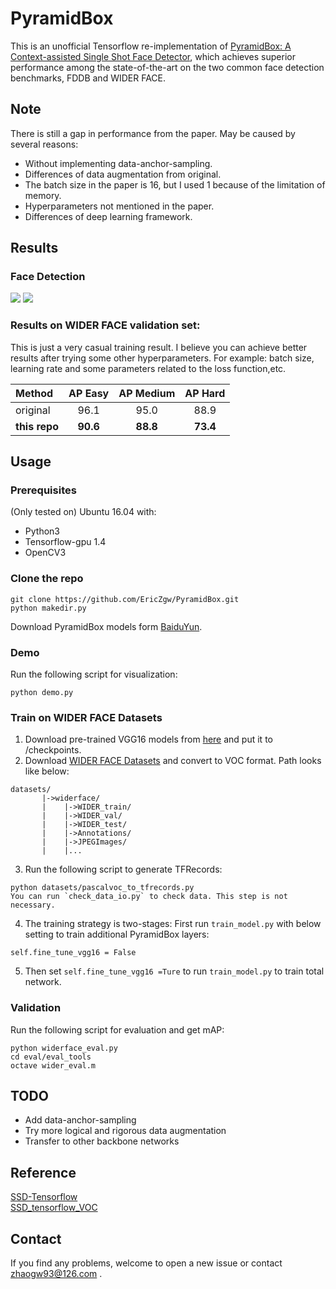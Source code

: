 PyramidBox
===
This is an unofficial Tensorflow re-implementation of [PyramidBox: A Context-assisted Single Shot Face Detector](https://arxiv.org/abs/1803.07737?context=cs), which achieves superior performance among the state-of-the-art on the two common face detection benchmarks, FDDB and WIDER FACE.

## Note
There is still a gap in performance from the paper. May be caused by several reasons:
* Without implementing data-anchor-sampling.
* Differences of data augmentation from original.
* The batch size in the paper is 16, but I used 1 because of the limitation of memory.
* Hyperparameters not mentioned in the paper.
* Differences of deep learning framework.

## Results
### Face Detection
![](https://github.com/EricZgw/PyramidBox/blob/master/demo/1_output.png)
![](https://github.com/EricZgw/PyramidBox/blob/master/demo/2_output.png)

### Results on WIDER FACE validation set:
This is just a very casual training result. I believe you can achieve better results after trying some other hyperparameters. For example: batch size, learning rate and some parameters related to the loss function,etc.
<center>
       
| Method | AP Easy | AP Medium | AP Hard |
|:-------|:-------:|:-------:|:-------:
| original | 96.1 | 95.0 | 88.9 |
| **this repo** | **90.6** | **88.8** | **73.4** |

</center>

## Usage
### Prerequisites
(Only tested on) Ubuntu 16.04 with:
* Python3
* Tensorflow-gpu 1.4
* OpenCV3
### Clone the repo 
```
git clone https://github.com/EricZgw/PyramidBox.git
python makedir.py
```
Download PyramidBox models form [BaiduYun](https://pan.baidu.com/s/1kC-G_e8louDig5Y-NK142g).
### Demo
Run the following script for visualization:
```
python demo.py
```
### Train on WIDER FACE Datasets
1. Download pre-trained VGG16 models from [here](https://github.com/tensorflow/models/tree/master/research/slim) and put it to /checkpoints. <br>
2. Download [WIDER FACE Datasets](http://mmlab.ie.cuhk.edu.hk/projects/WIDERFace/) and convert to VOC format. Path looks like below:
```
datasets/
       |->widerface/
       |    |->WIDER_train/
       |    |->WIDER_val/
       |    |->WIDER_test/
       |    |->Annotations/
       |    |->JPEGImages/
       |    |...
```
3. Run the following script to generate TFRecords:
```
python datasets/pascalvoc_to_tfrecords.py
You can run `check_data_io.py` to check data. This step is not necessary.
```
4. The training strategy is two-stages:
First run `train_model.py` with below setting to train additional PyramidBox layers:
```
self.fine_tune_vgg16 = False
```
5. Then set `self.fine_tune_vgg16 =Ture` to run `train_model.py` to train total network.
### Validation
Run the following script for evaluation and get mAP:
```
python widerface_eval.py
cd eval/eval_tools
octave wider_eval.m
```

## TODO
* Add data-anchor-sampling
* Try more logical and rigorous data augmentation
* Transfer to other backbone networks

## Reference

[SSD-Tensorflow](https://github.com/balancap/SSD-Tensorflow)<br>
[SSD_tensorflow_VOC](https://github.com/LevinJ/SSD_tensorflow_VOC)

## Contact
If you find any problems, welcome to open a new issue or contact zhaogw93@126.com .
